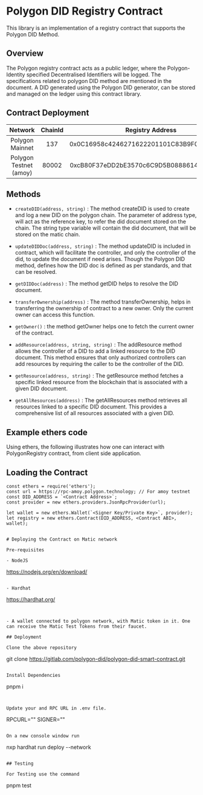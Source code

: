 # Polygon DID Registry Contract

This library is an implementation of a registry contract that supports the Polygon DID Method.

## Overview

The Polygon registry contract acts as a public ledger, where the Polygon-Identity specified Decentralised Identifiers will be logged. The specifications related to polygon DID method are mentioned in the document. A DID generated using the Polygon DID generator, can be stored and managed on the ledger using this contract library.

## Contract Deployment

|     Network     | ChainId |              Registry Address              |
| :-------------: | :-----: | :----------------------------------------: |
| Polygon Mainnet |   137   | 0x0C16958c4246271622201101C83B9F0Fc7180d15 |
| Polygon Testnet (amoy) |  80002  | 0xcB80F37eDD2bE3570c6C9D5B0888614E04E1e49E |

## Methods

- `createDID(address, string)` : The method createDID is used to create and log a new DID on the polygon chain. The parameter of address type, will act as the reference key, to refer the did document stored on the chain. The string type variable will contain the did document, that will be stored on the matic chain.

- `updateDIDDoc(address, string)` : The method updateDID is included in contract, which will facilitate the controller, and only the controller of the did, to update the document if need arises. Though the Polygon DID method, defines how the DID doc is defined as per standards, and that can be resolved.

- `getDIDDoc(address)` : The method getDID helps to resolve the DID document.

- `transferOwnership(address)` : The method transferOwnership, helps in transferring the ownership of contract to a new owner. Only the current owner can access this function.

- `getOwner()` : the method getOwner helps one to fetch the current owner of the contract.

- `addResource(address, string, string)` : The addResource method allows the controller of a DID to add a linked resource to the DID document. This method ensures that only authorized controllers can add resources by requiring the caller to be the controller of the DID.

- `getResource(address, string)` : The getResource method fetches a specific linked resource from the blockchain that is associated with a given DID document.

- `getAllResources(address)` : The getAllResources method retrieves all resources linked to a specific DID document. This provides a comprehensive list of all resources associated with a given DID.

## Example ethers code

Using ethers, the following illustrates how one can interact with PolygonRegistry contract, from client side application.

## Loading the Contract

```
const ethers = require('ethers');
const url = https://rpc-amoy.polygon.technology; // For amoy testnet
const DID_ADDRESS = `<Contract Address>`;
const provider = new ethers.providers.JsonRpcProvider(url);

let wallet = new ethers.Wallet(`<Signer Key/Private Key>`, provider);
let registry = new ethers.Contract(DID_ADDRESS, <Contract ABI>, wallet);
```


```

# Deploying the Contract on Matic network

Pre-requisites

- NodeJS

```
https://nodejs.org/en/download/
```

- Hardhat

```
https://hardhat.org/
```


- A wallet connected to polygon network, with Matic token in it. One can receive the Matic Test Tokens from their faucet.

## Deployment

Clone the above repository

```
git clone https://gitlab.com/polygon-did/polygon-did-smart-contract.git
```

Install Dependencies

```
pnpm i
```


Update your and RPC URL in .env file.

```
RPCURL="<Place your RPC URL here>"
SIGNER="<Place your private Key here>"
```

On a new console window run

```
nxp hardhat run deploy --network <network name>
```

## Testing

For Testing use the command

```
pnpm test
```